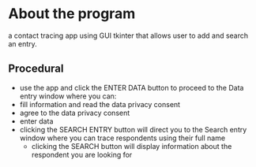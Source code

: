 
# About the program
a contact tracing app using GUI tkinter that allows user to add and search an entry.

## Procedural
- use the app and click the ENTER DATA button to proceed to the Data entry window where you can:
 - fill information and read the data privacy consent
 - agree to the data privacy consent
 - enter data
- clicking the SEARCH ENTRY button will direct you to the Search entry window where you can trace respondents using their full name
  - clicking the SEARCH button will display information about the respondent you are looking for

